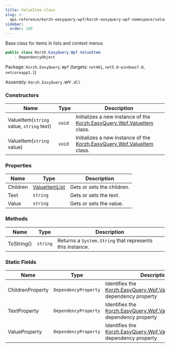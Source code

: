 ```yaml
---
title: ValueItem class
slug: >-
  api-reference/korzh-easyquery-wpf/korzh-easyquery-wpf-namespace/valueitem-class
sidebar:
  order: 100
---
```


Base class for items in lists and context menus
```csharp
public class Korzh.EasyQuery.Wpf.ValueItem
    : DependencyObject

```
Package: `Korzh.EasyQuery.Wpf` (targets: `net461`, `net5.0-windows7.0`, `netcoreapp3.1`)

Assembly: `Korzh.EasyQuery.WPF.dll`

### Constructors

| Name | Type | Description | 
| --- | --- | --- | 
| ValueItem(`string` value, `string` text) | `void` | Initializes a new instance of the [Korzh.EasyQuery.Wpf.ValueItem](///////////////easyquery/docs/api-reference/korzh-easyquery-wpf/korzh-easyquery-wpf-namespace/valueitem-class) class. | 
| ValueItem(`string` value) | `void` | Initializes a new instance of the [Korzh.EasyQuery.Wpf.ValueItem](///////////////easyquery/docs/api-reference/korzh-easyquery-wpf/korzh-easyquery-wpf-namespace/valueitem-class) class. | 


### Properties

| Name | Type | Description | 
| --- | --- | --- | 
| Children | [ValueItemList](///////////////easyquery/docs/api-reference/korzh-easyquery-wpf/korzh-easyquery-wpf-namespace/valueitemlist-class) | Gets or sets the children. | 
| Text | `string` | Gets or sets the text. | 
| Value | `string` | Gets or sets the value. | 


### Methods

| Name | Type | Description | 
| --- | --- | --- | 
| ToString() | `string` | Returns a `System.String` that represents this instance. | 


### Static Fields

| Name | Type | Description | 
| --- | --- | --- | 
| ChildrenProperty | `DependencyProperty` | Identifies the [Korzh.EasyQuery.Wpf.ValueItem.Children](///////////////easyquery/docs/api-reference/korzh-easyquery-wpf/korzh-easyquery-wpf-namespace/valueitem-class) dependency property | 
| TextProperty | `DependencyProperty` | Identifies the [Korzh.EasyQuery.Wpf.ValueItem.Text](///////////////easyquery/docs/api-reference/korzh-easyquery-wpf/korzh-easyquery-wpf-namespace/valueitem-class) dependency property | 
| ValueProperty | `DependencyProperty` | Identifies the [Korzh.EasyQuery.Wpf.ValueItem.Value](///////////////easyquery/docs/api-reference/korzh-easyquery-wpf/korzh-easyquery-wpf-namespace/valueitem-class) dependency property |
